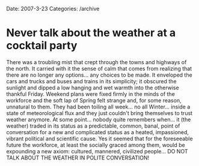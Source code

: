 Date: 2007-3-23
Categories: /archive

# Never talk about the weather at a cocktail party

There was a troubling mist that crept through the towns and highways of the north.  It carried with it the sense of calm that comes from realizing that there are no longer any options... any choices to be made.  It enveloped the cars and trucks and buses and trains in its simplicity; it obscured the sunlight and dipped a low hanging and wet warmth into the otherwise thankful Friday.  Weekend plans were fixed firmly in the minds of the workforce and the soft lap of Spring felt strange and, for some reason, unnatural to them. They had been toiling all week... no all Winter... inside a state of meteorological flux  and they just couldn't bring themselves to trust weather anymore.  At some point... nobody quite remembers when... it (the weather) traded in its status as a predictable, common, banal, point of conversation for a new and complicated status as a heated, impassioned, vibrant political and scientific cause.  Yes it seemed that for the foreseeable future the workforce, at least the socially graced among them, would be expounding a new axiom: cultured, mannered, civilized people... DO NOT TALK ABOUT THE WEATHER IN POLITE CONVERSATION!

